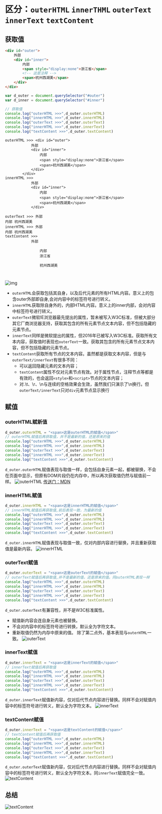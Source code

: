 # 区分：`outerHTML` `innerTHML` `outerText` `innerText` `textContent`

## 获取值
```html
<div id="outer">
    外部
    <div id="inner">
        内部
        <span style="display:none">浙江省</span>
        <!-- 这是注释 -->
        <span>杭州西湖美</span>
    </div>
</div>
```
```js
var d_outer = document.querySelector("#outer")
var d_inner = document.querySelector("#inner")

// 获取值
console.log("outerHTML >>>",d_outer.outerHTML)
console.log("innerHTML >>>",d_outer.innerHTML)
console.log("outerText >>>",d_outer.outerText)
console.log("innerHTML >>>",d_outer.innerText)
console.log("textContent >>>",d_outer.textContent)
```
```
outerHTML >>> <div id="outer">
            外部
            <div id="inner">
                内部
                <span style="display:none">浙江省</span>
                <span>杭州西湖美</span>
            </div>
        </div>
innerHTML >>> 
            外部
            <div id="inner">
                内部
                <span style="display:none">浙江省</span>
                <span>杭州西湖美</span>
            </div>
        
outerText >>> 外部
内部 杭州西湖美
innerHTML >>> 外部
内部 杭州西湖美
textContent >>> 
            外部
            
                内部
                浙江省

                杭州西湖美
            
        
```
![img](./image/get.png)
- `outerHTML`会获取包括其自身，以及后代元素的所有HTML内容。意义上的包含outer外部即自身,会对内容中的标签符号进行转义。
- `innerHTML`获取除自身外的，内部HTML内容。意义上的inner内部，会对内容中标签符号进行转义。
- `outerText`微软IE浏览器最先提出的属性，暂未被写入W3C标准，但被大部分其它厂商浏览器支持，获取其包含的所有元素节点文本内容，但不包括隐藏的元素节点。
- `innerText`同样是微软提出的属性，但2016年已被写入W3C标准。获取所有文本内容，获取值时表现也`outerText`一致。获取其包含的所有元素节点文本内容，但不包括隐藏的元素节点。
- `textContent`获取所有节点的文本内容。虽然都是获取文本内容，但是与`outerText/innerText`有很多不同：
    - 可以返回隐藏元素的文本内容；
    - `textContent`属性不仅对元素节点有效。对于属性节点，注释节点等都是有效的，也会返回`<style>`和`<script>`节点的文本内容；
    - 对.\t、\r、\n与连续的空格效果会生效，虽然我们只演示了\n换行。但`outerText/innerText`只对`div`元素节点显示换行

## 赋值

### outerHTML赋新值
```js
d_outer.outerHTML = "<span>这是outerHTML的赋值</span>"
// outerHTML赋值后再获取值，并不是最新的值，还是原来的值
console.log("outerHTML >>>",d_outer.outerHTML)
console.log("innerHTML >>>",d_outer.innerHTML)
console.log("outerText >>>",d_outer.outerText)
console.log("innerHTML >>>",d_outer.innerText)
console.log("textContent >>>",d_outer.textContent)
```
`d_outer.outerHTML`赋值表现与取值一样，会包括自身元素一起，都被替换，不会在页面中显示，但原有DOM片段仍在内存中，所以再次获取值仍然与赋值前一样。
![outerHTML](./image/outerHTML.png)
[传送门：MDN](https://developer.mozilla.org/zh-CN/docs/Web/API/Element/outerHTML)

### innerHTML赋值
```js
d_outer.innerHTML = "<span>这是innerHTML的赋值</span>"
// innerHTML赋值后再获取值,前后表现一致，为最新的值
console.log("outerHTML >>>",d_outer.outerHTML)
console.log("innerHTML >>>",d_outer.innerHTML)
console.log("outerText >>>",d_outer.outerText)
console.log("innerHTML >>>",d_outer.innerText)
console.log("textContent >>>",d_outer.textContent)
```
`d_outer.innerHTML`赋值表现与取值一致，仅对内部内容进行替换，并且重新获取值是最新内容。
![innerHTML](./image/innerHTML.png)

### outerText赋值
```js
d_outer.outerText = "<span>这是outerText的赋值</span>"
// outerText赋值后再获取值,并不是最新的值，还是原来的值。同outerHTML表现一样
console.log("outerHTML >>>",d_outer.outerHTML)
console.log("innerHTML >>>",d_outer.innerHTML)
console.log("outerText >>>",d_outer.outerText)
console.log("innerHTML >>>",d_outer.innerText)
console.log("textContent >>>",d_outer.textContent)
```
`d_outer.outerText`有兼容性，并不是W3C标准属性。
- 赋值新内容会连自身元素也被替换。
- 不会对内容中的标签符号进行转换，默认全为字符文本。
- 重新取值仍然为内存中原来的值。
除了第二点外，基本表现与`outerHTML`一致。
![outerText](./image/outerText.png)

### innerText赋值
```js
d_outer.innerText = "<span>这是innerText的赋值</span>"
// innerText赋值后再获取值
console.log("outerHTML >>>",d_outer.outerHTML)
console.log("innerHTML >>>",d_outer.innerHTML)
console.log("outerText >>>",d_outer.outerText)
console.log("innerHTML >>>",d_outer.innerText)
console.log("textContent >>>",d_outer.textContent)
```
`d_outer.innerText`赋值新内容，仅对后代节点内容进行替换。同样不会对赋值内容中的标签符号进行转义，默认全为字符文本。
![innerText](./image/innerText.png)

### textContent赋值
```js
d_outer.innerText = "<span>这是textContent的赋值</span>"
// textContent赋值后再获取值
console.log("outerHTML >>>",d_outer.outerHTML)
console.log("innerHTML >>>",d_outer.innerHTML)
console.log("outerText >>>",d_outer.outerText)
console.log("innerHTML >>>",d_outer.innerText)
console.log("textContent >>>",d_outer.textContent)
```
`d_outer.outerText`赋值新内容，仅对后代节点内容进行替换。同样不会对赋值内容中的标签符号进行转义，默认全为字符文本。同`innerText`赋值完全一致。
![textContent](./image/textContent.png)

## 总结
![textContent](./image/get1.png)